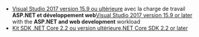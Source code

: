 * <span data-ttu-id="50410-101">[Visual Studio 2017 version 15.9 ou ultérieure](https://visualstudio.microsoft.com/downloads/) avec la charge de travail **ASP.NET et développement web**</span><span class="sxs-lookup"><span data-stu-id="50410-101">[Visual Studio 2017 version 15.9 or later](https://visualstudio.microsoft.com/downloads/) with the **ASP.NET and web development** workload</span></span>
* [<span data-ttu-id="50410-102">Kit SDK .NET Core 2.2 ou version ultérieure</span><span class="sxs-lookup"><span data-stu-id="50410-102">.NET Core SDK 2.2 or later</span></span>](https://www.microsoft.com/net/download/all)